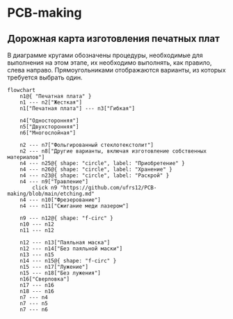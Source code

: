 # PCB-making
## Дорожная карта изготовления печатных плат

В диаграмме кругами обозначены процедуры, необходимые для выполнения на этом этапе, их необходимо выполнять, как правило, слева направо. Прямоугольниками отображаются варианты, из которых требуется выбрать один.

```mermaid
flowchart
	n1@{ "Печатная плата" }
	n1 --- n2["Жесткая"]
	n1["Печатная плата"] --- n3["Гибкая"]

	n4["Односторонняя"]
	n5["Двухсторонняя"]
	n6["Многослойная"]

	n2 --- n7["Фольгированный стеклотекстолит"]
	n2 --- n8["Другие варианты, включая изготовление собственных материалов"]
	n4 --- n25@{ shape: "circle", label: "Приобретение" }
	n4 --- n26@{ shape: "circle", label: "Хранение" }
	n4 --- n23@{ shape: "circle", label: "Раскрой" }
	n4 --- n9["Травление"]
		click n9 "https://github.com/ufrs12/PCB-making/blob/main/etching.md"
	n4 --- n10["Фрезерование"]
	n4 --- n11["Сжигание меди лазером"]

	n9 --- n12@{ shape: "f-circ" }
	n10 --- n12
	n11 --- n12

	n12 --- n13["Паяльная маска"]
	n12 --- n14["Без паяльной маски"]
	n13 --- n15
	n14 --- n15@{ shape: "f-circ" }
	n15 --- n17["Лужение"]
	n15 --- n18["Без лужения"]
	n16["Сверловка"]
	n17 --- n16
	n18 --- n16
	n7 --- n4
	n7 --- n5
	n7 --- n6
